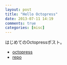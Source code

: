 ```yaml
---
layout: post
title: "Hello Octopress"
date: 2013-07-11 14:19
comments: true
categories: [misc]
---
```


はじめてのOctopressポスト。

<!-- more -->

- [octopress](http://octopress.org/)
- [repo](https://github.com/bellbind/bellbind.github.io)

